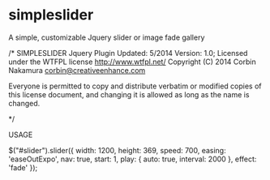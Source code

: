 simpleslider
============

A simple, customizable Jquery slider or image fade gallery

/*
  SIMPLESLIDER Jquery Plugin
  Updated: 5/2014
  Version: 1.0;
  Licensed under the WTFPL license http://www.wtfpl.net/
  Copyright (C) 2014 Corbin Nakamura <corbin@creativeenhance.com> 

  Everyone is permitted to copy and distribute verbatim or modified 
  copies of this license document, and changing it is allowed as long 
  as the name is changed. 

*/

USAGE

 $("#slider").slider({
            width: 1200,
            height: 369,
            speed: 700,
            easing: 'easeOutExpo',
            nav: true,
            start: 1,
            play: {
                auto: true,
                interval: 2000
                  },
            effect: 'fade'
            });
